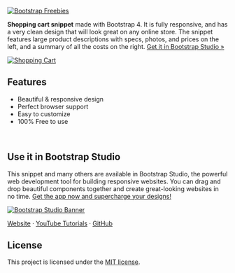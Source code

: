 

[![Bootstrap Freebies](/readme-images/github-bootstrap-freebies.png)](https://github.com/topics/bootstrap-freebies/) 

**Shopping cart snippet** made with Bootstrap 4. It is fully responsive, and has a very clean design that will look great on any online store. The snippet features large product descriptions with specs, photos, and prices on the left, and a summary of all the costs on the right. [Get it in Bootstrap Studio &raquo;](https://bootstrapstudio.io)

[![Shopping Cart](/readme-images/screenshot.png)](https://bootstrapstudio.io) 

## Features

* Beautiful & responsive design
* Perfect browser support
* Easy to customize
* 100% Free to use

<br>

## Use it in Bootstrap Studio

This snippet and many others are available in Bootstrap Studio, the powerful web development tool for building responsive websites. You can drag and drop beautiful components together and create great-looking websites in no time. [Get the app now and supercharge your designs!](https://bootstrapstudio.io)

[![Bootstrap Studio Banner](/readme-images/bootstrap-studio-banner.jpg)](https://bootstrapstudio.io/)

[Website](https://bootstrapstudio.io/) &middot; [YouTube Tutorials](https://www.youtube.com/BootstrapStudioApp) &middot; [GitHub](https://github.com/bootstrapstudio) 

## License

This project is licensed under the [MIT license](LICENSE).